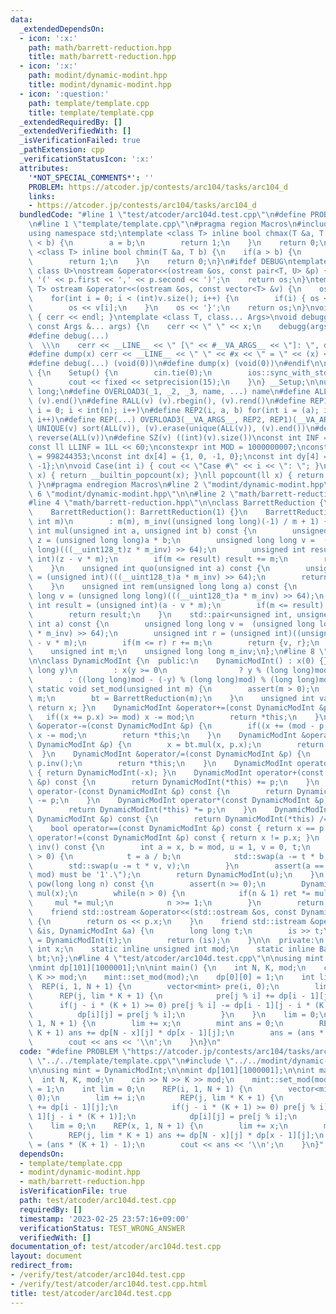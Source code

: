 ```yaml
---
data:
  _extendedDependsOn:
  - icon: ':x:'
    path: math/barrett-reduction.hpp
    title: math/barrett-reduction.hpp
  - icon: ':x:'
    path: modint/dynamic-modint.hpp
    title: modint/dynamic-modint.hpp
  - icon: ':question:'
    path: template/template.cpp
    title: template/template.cpp
  _extendedRequiredBy: []
  _extendedVerifiedWith: []
  _isVerificationFailed: true
  _pathExtension: cpp
  _verificationStatusIcon: ':x:'
  attributes:
    '*NOT_SPECIAL_COMMENTS*': ''
    PROBLEM: https://atcoder.jp/contests/arc104/tasks/arc104_d
    links:
    - https://atcoder.jp/contests/arc104/tasks/arc104_d
  bundledCode: "#line 1 \"test/atcoder/arc104d.test.cpp\"\n#define PROBLEM \"https://atcoder.jp/contests/arc104/tasks/arc104_d\"\
    \n#line 1 \"template/template.cpp\"\n#pragma region Macros\n#include <bits/stdc++.h>\n\
    using namespace std;\ntemplate <class T> inline bool chmax(T &a, T b) {\n    if(a\
    \ < b) {\n        a = b;\n        return 1;\n    }\n    return 0;\n}\ntemplate\
    \ <class T> inline bool chmin(T &a, T b) {\n    if(a > b) {\n        a = b;\n\
    \        return 1;\n    }\n    return 0;\n}\n#ifdef DEBUG\ntemplate <class T,\
    \ class U>\nostream &operator<<(ostream &os, const pair<T, U> &p) {\n    os <<\
    \ '(' << p.first << ',' << p.second << ')';\n    return os;\n}\ntemplate <class\
    \ T> ostream &operator<<(ostream &os, const vector<T> &v) {\n    os << '{';\n\
    \    for(int i = 0; i < (int)v.size(); i++) {\n        if(i) { os << ','; }\n\
    \        os << v[i];\n    }\n    os << '}';\n    return os;\n}\nvoid debugg()\
    \ { cerr << endl; }\ntemplate <class T, class... Args>\nvoid debugg(const T &x,\
    \ const Args &... args) {\n    cerr << \" \" << x;\n    debugg(args...);\n}\n\
    #define debug(...)                                                           \
    \  \\\n    cerr << __LINE__ << \" [\" << #__VA_ARGS__ << \"]: \", debugg(__VA_ARGS__)\n\
    #define dump(x) cerr << __LINE__ << \" \" << #x << \" = \" << (x) << endl\n#else\n\
    #define debug(...) (void(0))\n#define dump(x) (void(0))\n#endif\n\nstruct Setup\
    \ {\n    Setup() {\n        cin.tie(0);\n        ios::sync_with_stdio(false);\n\
    \        cout << fixed << setprecision(15);\n    }\n} __Setup;\n\nusing ll = long\
    \ long;\n#define OVERLOAD3(_1, _2, _3, name, ...) name\n#define ALL(v) (v).begin(),\
    \ (v).end()\n#define RALL(v) (v).rbegin(), (v).rend()\n#define REP1(i, n) for(int\
    \ i = 0; i < int(n); i++)\n#define REP2(i, a, b) for(int i = (a); i < int(b);\
    \ i++)\n#define REP(...) OVERLOAD3(__VA_ARGS__, REP2, REP1)(__VA_ARGS__)\n#define\
    \ UNIQUE(v) sort(ALL(v)), (v).erase(unique(ALL(v)), (v).end())\n#define REVERSE(v)\
    \ reverse(ALL(v))\n#define SZ(v) ((int)(v).size())\nconst int INF = 1 << 30;\n\
    const ll LLINF = 1LL << 60;\nconstexpr int MOD = 1000000007;\nconstexpr int MOD2\
    \ = 998244353;\nconst int dx[4] = {1, 0, -1, 0};\nconst int dy[4] = {0, 1, 0,\
    \ -1};\n\nvoid Case(int i) { cout << \"Case #\" << i << \": \"; }\nint popcount(int\
    \ x) { return __builtin_popcount(x); }\nll popcount(ll x) { return __builtin_popcountll(x);\
    \ }\n#pragma endregion Macros\n#line 2 \"modint/dynamic-modint.hpp\"\n\n#line\
    \ 6 \"modint/dynamic-modint.hpp\"\n\n#line 2 \"math/barrett-reduction.hpp\"\n\n\
    #line 4 \"math/barrett-reduction.hpp\"\n\nclass BarrettReduction {\npublic:\n\
    \    BarrettReduction(): BarrettReduction(1) {}\n    BarrettReduction(unsigned\
    \ int m)\n        : m(m), m_inv((unsigned long long)(-1) / m + 1) {}\n    unsigned\
    \ int mul(unsigned int a, unsigned int b) const {\n        unsigned long long\
    \ z = (unsigned long long)a * b;\n        unsigned long long v =  (unsigned long\
    \ long)(((__uint128_t)z * m_inv) >> 64);\n        unsigned int result = (unsigned\
    \ int)(z - v * m);\n        if(m <= result) result += m;\n        return result;\n\
    \    }\n    unsigned int quo(unsigned int a) const {\n        unsigned int result\
    \ = (unsigned int)(((__uint128_t)a * m_inv) >> 64);\n        return result;\n\
    \    }\n    unsigned int rem(unsigned long long a) const {\n        unsigned long\
    \ long v = (unsigned long long)(((__uint128_t)a * m_inv) >> 64);\n        unsigned\
    \ int result = (unsigned int)(a - v * m);\n        if(m <= result) result += m;\n\
    \        return result;\n    }\n    std::pair<unsigned int, unsigned int> quorem(unsigned\
    \ int a) const {\n        unsigned long long v =  (unsigned long long)(((__uint128_t)a\
    \ * m_inv) >> 64);\n        unsigned int r = (unsigned int)((unsigned long long)a\
    \ - v * m);\n        if(m <= r) r += m;\n        return {v, r};\n    }\nprivate:\n\
    \    unsigned int m;\n    unsigned long long m_inv;\n};\n#line 8 \"modint/dynamic-modint.hpp\"\
    \n\nclass DynamicModInt {\n  public:\n    DynamicModInt() : x(0) {}\n    DynamicModInt(long\
    \ long y)\n        : x(y >= 0\n                ? y % (long long)mod\n        \
    \        : ((long long)mod - (-y) % (long long)mod) % (long long)mod) {}\n   \
    \ static void set_mod(unsigned int m) {\n        assert(m > 0);\n        mod =\
    \ m;\n        bt = BarrettReduction(m);\n    }\n    unsigned int val() const {\
    \ return x; }\n    DynamicModInt &operator+=(const DynamicModInt &p) {\n     \
    \   if((x += p.x) >= mod) x -= mod;\n        return *this;\n    }\n    DynamicModInt\
    \ &operator-=(const DynamicModInt &p) {\n        if((x += (mod - p.x)) >= mod)\
    \ x -= mod;\n        return *this;\n    }\n    DynamicModInt &operator*=(const\
    \ DynamicModInt &p) {\n        x = bt.mul(x, p.x);\n        return *this;\n  \
    \  }\n    DynamicModInt &operator/=(const DynamicModInt &p) {\n        *this *=\
    \ p.inv();\n        return *this;\n    }\n    DynamicModInt operator-() const\
    \ { return DynamicModInt(-x); }\n    DynamicModInt operator+(const DynamicModInt\
    \ &p) const {\n        return DynamicModInt(*this) += p;\n    }\n    DynamicModInt\
    \ operator-(const DynamicModInt &p) const {\n        return DynamicModInt(*this)\
    \ -= p;\n    }\n    DynamicModInt operator*(const DynamicModInt &p) const {\n\
    \        return DynamicModInt(*this) *= p;\n    }\n    DynamicModInt operator/(const\
    \ DynamicModInt &p) const {\n        return DynamicModInt(*this) /= p;\n    }\n\
    \    bool operator==(const DynamicModInt &p) const { return x == p.x; }\n    bool\
    \ operator!=(const DynamicModInt &p) const { return x != p.x; }\n    DynamicModInt\
    \ inv() const {\n        int a = x, b = mod, u = 1, v = 0, t;\n        while(b\
    \ > 0) {\n            t = a / b;\n            std::swap(a -= t * b, b);\n    \
    \        std::swap(u -= t * v, v);\n        }\n        assert(a == 1 && \"gcd(x,\
    \ mod) must be '1'.\");\n        return DynamicModInt(u);\n    }\n    DynamicModInt\
    \ pow(long long n) const {\n        assert(n >= 0);\n        DynamicModInt ret(1),\
    \ mul(x);\n        while(n > 0) {\n            if(n & 1) ret *= mul;\n       \
    \     mul *= mul;\n            n >>= 1;\n        }\n        return ret;\n    }\n\
    \    friend std::ostream &operator<<(std::ostream &os, const DynamicModInt &p)\
    \ {\n        return os << p.x;\n    }\n    friend std::istream &operator>>(std::istream\
    \ &is, DynamicModInt &a) {\n        long long t;\n        is >> t;\n        a\
    \ = DynamicModInt(t);\n        return (is);\n    }\n\n  private:\n    unsigned\
    \ int x;\n    static inline unsigned int mod;\n    static inline BarrettReduction\
    \ bt;\n};\n#line 4 \"test/atcoder/arc104d.test.cpp\"\n\nusing mint = DynamicModInt;\n\
    \nmint dp[101][1000001];\n\nint main() {\n    int N, K, mod;\n    cin >> N >>\
    \ K >> mod;\n    mint::set_mod(mod);\n    dp[0][0] = 1;\n    int lim = 0;\n  \
    \  REP(i, 1, N + 1) {\n        vector<mint> pre(i, 0);\n        lim += i;\n  \
    \      REP(j, lim * K + 1) {\n            pre[j % i] += dp[i - 1][j];\n      \
    \      if(j - i * (K + 1) >= 0) pre[j % i] -= dp[i - 1][j - i * (K + 1)];\n  \
    \          dp[i][j] = pre[j % i];\n        }\n    }\n    lim = 0;\n    REP(x,\
    \ 1, N + 1) {\n        lim += x;\n        mint ans = 0;\n        REP(j, lim *\
    \ K + 1) ans += dp[N - x][j] * dp[x - 1][j];\n        ans = (ans * (K + 1) - 1);\n\
    \        cout << ans << '\\n';\n    }\n}\n"
  code: "#define PROBLEM \"https://atcoder.jp/contests/arc104/tasks/arc104_d\"\n#include\
    \ \"../../template/template.cpp\"\n#include \"../../modint/dynamic-modint.hpp\"\
    \n\nusing mint = DynamicModInt;\n\nmint dp[101][1000001];\n\nint main() {\n  \
    \  int N, K, mod;\n    cin >> N >> K >> mod;\n    mint::set_mod(mod);\n    dp[0][0]\
    \ = 1;\n    int lim = 0;\n    REP(i, 1, N + 1) {\n        vector<mint> pre(i,\
    \ 0);\n        lim += i;\n        REP(j, lim * K + 1) {\n            pre[j % i]\
    \ += dp[i - 1][j];\n            if(j - i * (K + 1) >= 0) pre[j % i] -= dp[i -\
    \ 1][j - i * (K + 1)];\n            dp[i][j] = pre[j % i];\n        }\n    }\n\
    \    lim = 0;\n    REP(x, 1, N + 1) {\n        lim += x;\n        mint ans = 0;\n\
    \        REP(j, lim * K + 1) ans += dp[N - x][j] * dp[x - 1][j];\n        ans\
    \ = (ans * (K + 1) - 1);\n        cout << ans << '\\n';\n    }\n}"
  dependsOn:
  - template/template.cpp
  - modint/dynamic-modint.hpp
  - math/barrett-reduction.hpp
  isVerificationFile: true
  path: test/atcoder/arc104d.test.cpp
  requiredBy: []
  timestamp: '2023-02-25 23:57:16+09:00'
  verificationStatus: TEST_WRONG_ANSWER
  verifiedWith: []
documentation_of: test/atcoder/arc104d.test.cpp
layout: document
redirect_from:
- /verify/test/atcoder/arc104d.test.cpp
- /verify/test/atcoder/arc104d.test.cpp.html
title: test/atcoder/arc104d.test.cpp
---
```

